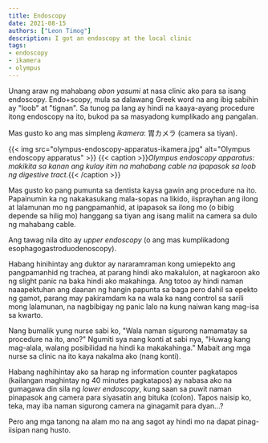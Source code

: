 ```yaml
---
title: Endoscopy
date: 2021-08-15
authors: ["Leon Timog"]
description: I got an endoscopy at the local clinic
tags:
- endoscopy
- ikamera
- olympus
---
```

Unang araw ng mahabang *obon yasumi* at nasa clinic ako para sa isang endoscopy. Endo+scopy, mula sa dalawang Greek word na ang ibig sabihin ay "loob" at "tignan". Sa tunog pa lang ay hindi na kaaya-ayang procedure itong endoscopy na ito, bukod pa sa masyadong kumplikado ang pangalan.

Mas gusto ko ang mas simpleng *ikamera*: 胃カメラ (camera sa tiyan).

{{< img src="olympus-endoscopy-apparatus-ikamera.jpg" alt="Olympus endoscopy apparatus" >}}
{{< caption >}}*Olympus endoscopy apparatus: makikita sa kanan ang kulay itim na mahabang cable na ipapasok sa loob ng digestive tract.*{{< /caption >}}

Mas gusto ko pang pumunta sa dentista kaysa gawin ang procedure na ito. Papainumin ka ng nakakasukang mala-sopas na likido, iisprayhan ang ilong at lalamunan mo ng pangpamanhid, at ipapasok sa ilong mo (o bibig depende sa hilig mo) hanggang sa tiyan ang isang maliit na camera sa dulo ng mahabang cable.

Ang tawag nila dito ay *upper endoscopy* (o ang mas kumplikadong esophagogastroduodenoscopy).

Habang hinihintay ang duktor ay nararamraman kong umiepekto ang pangpamanhid ng trachea, at parang hindi ako makalulon, at nagkaroon ako ng slight panic na baka hindi ako makahinga. Ang totoo ay hindi naman naaapektuhan ang daanan ng hangin papunta sa baga pero dahil sa epekto ng gamot, parang may pakiramdam ka na wala ka nang control sa sarili mong lalamunan, na nagbibigay ng panic lalo na kung naiwan kang mag-isa sa kwarto.

Nang bumalik yung nurse sabi ko, "Wala naman sigurong namamatay sa procedure na ito, ano?" Ngumiti sya nang konti at sabi nya, "Huwag kang mag-alala, walang posibilidad na hindi ka makakahinga." Mabait ang mga nurse sa clinic na ito kaya nakalma ako (nang konti).

Habang naghihintay ako sa harap ng information counter pagkatapos (kailangan maghintay ng 40 minutes pagkatapos) ay nabasa ako na gumagawa din sila ng *lower endoscopy*, kung saan sa puwit naman pinapasok ang camera para siyasatin ang bituka (colon). Tapos naisip ko, teka, may iba naman sigurong camera na ginagamit para dyan...?

Pero ang mga tanong na alam mo na ang sagot ay hindi mo na dapat pinag-iisipan nang husto.